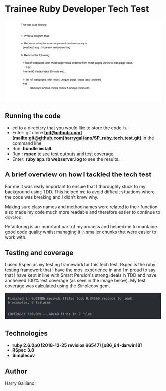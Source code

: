 # Trainee Ruby Developer Tech Test

![alt text](images/The_test.png)

## Running the code 
 * cd to a directory that you would like to store the code in.
 * Enter: git clone **[git@github.com]**
 **(mailto:git@github.com)harrygalliano/SP_ruby_tech_test.git)** in the command line
 * Run: **bundle install.**
 * Run : **rspec** to see test outputs and test coverage.
 * Enter: **ruby app.rb webserver.log** to see the results.



## A brief overview on how I tackled the tech test

For me it was really important to ensure that I thoroughly stuck to my background using TDD. This helped me to avoid difficult situations where the code was breaking and I didn’t know why. 

Making sure class names and method names were related to their function also made my code much more readable and therefore easier to continue to develop. 

Refactoring is an important part of my process and helped me to mantaine good code quality whilst managing it in smaller chunks that were easier to work with.

## Testing and coverage 
I used Rspec as my testing framework for this tech test. Rspec is the ruby testing framework that I have the most experience in and I'm proud to say that I have kept in line with Smart Pension's strong ideals in TDD and have ancheived 100% test coverage (as seen in the image below). My test coverage was calculated using the Simplecov gem. 

![alt text](images/coverage.png)

## Technologies 
 * **ruby 2.6.0p0 (2018-12-25 revision 66547) [x86_64-darwin18]**
 * **RSpec 3.8**
 * **Simplecov** 

## Author 
Harry Galliano
